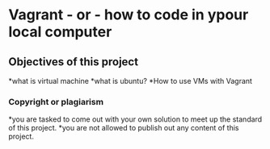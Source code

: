 # Vagrant - or -  how to code in ypour local computer

##  Objectives of this project
*what is virtual machine
*what is ubuntu?
*How to use VMs with Vagrant

### Copyright or plagiarism
*you are tasked to come out with your own solution to meet up the standard of this project.
*you are not allowed to publish out any content of this project.

